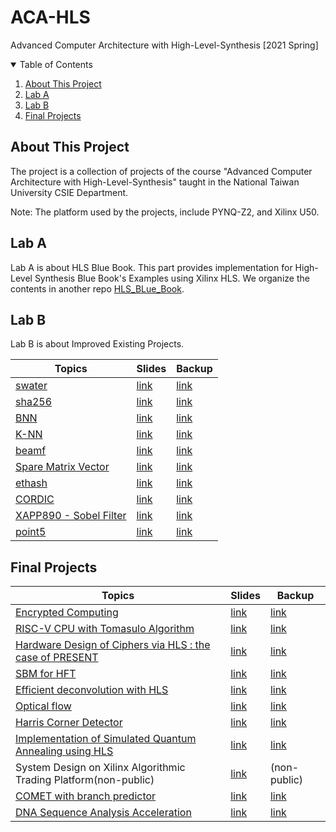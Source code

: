 # ACA-HLS
Advanced Computer Architecture with High-Level-Synthesis [2021 Spring]

<!-- TABLE OF CONTENTS -->
<details open="open">
  <summary>Table of Contents</summary>
  <ol>
    <li>
      <a href="#about-this-project">About This Project</a>
    </li>
    <li>
      <a href="#lab-a">Lab A</a>
    </li>
    <li>
      <a href="#lab-b">Lab B</a>
    </li>
    <li>
      <a href="#final-projects">Final Projects</a>
    </li>
  </ol>
</details>

<!-- ABOUT THIS PROJECT -->
## About This Project
The project is a collection of projects of the course "Advanced Computer Architecture with High-Level-Synthesis" taught in the National Taiwan University CSIE Department.

Note: The platform used by the projects, include PYNQ-Z2, and Xilinx U50.

## Lab A
Lab A is about HLS Blue Book. This part provides implementation for High-Level Synthesis Blue Book's Examples using Xilinx HLS. We organize the contents in another repo [HLS_BLue_Book](https://github.com/NTU-CSIE-HLS/HLS_BLue_Book).

## Lab B
Lab B is about Improved Existing Projects.

|  Topics   | Slides  | Backup  |
|  ----  | ----  | ----  |
| [swater](https://github.com/Leng-Kai/Smith-Waterman-HLS)  | [link](.//LabB/Smith-Waterman%20Algorithm/Smith-Waterman%20Algorithm.pdf) |[link](./LabB/Smith-Waterman%20Algorithm) |
| [sha256](https://github.com/allen880117/ACA-HLS-Lab-B-SHA256)  | [link](./LabB/SHA256/ACA-HLS-Lab%23B-SHA256.pdf) |[link](./LabB/SHA256) |
| [BNN](https://github.com/eee4017/BNN-PYNQ)  | [link](./LabB/Binarized%20Neural%20Network/HLS%20Lab-B%20%20Quantized%20Neural%20Network.pdf) |[link](./LabB/Binarized%20Neural%20Network) |
| [K-NN](https://github.com/kurimulion/ACA_LabB)  | [link](./LabB/KNN/K-NN游子慶%20(1).pptx) |[link](./LabB/KNN) |
| [beamf](https://github.com/e841018/beamformer)  | [link](./LabB/Beamforming%20Acceleration/Beamforming%20Acceleration.pdf) |[link](./LabB/Beamforming%20Acceleration) |
| [Spare Matrix Vector](https://github.com/kaiiiz/hls-spmv)  | [link](./LabB/Sparse%20Matrix%20Vector%20Multiplication/Sparse%20Matrix%20Vector%20Multiplication.pdf) |[link](./LabB/Sparse%20Matrix%20Vector%20Multiplication) |
| [ethash](https://github.com/agenda425/hls_ethash)  | [link](./LabB/Ethash/Lab%20B%20-%20Ethash.pdf) |[link](./LabB/Ethash) |
| [CORDIC](https://github.com/405410605/LAB_B_CRODIC)  | [link](./LabB/CORDIC/LAB_B%20CORDIC.pdf) |[link](./LabB/CORDIC) |
| [XAPP890 - Sobel Filter](https://github.com/yuweitt/HLS_LabB_SobelFilter)  | [link](./LabB/Sobel%20Filter/Sobel%20Filter.pdf) |[link](./LabB/Sobel%20Filter) |
| [point5](https://github.com/mouvemance/HLSLabB_point5)  | [link](./LabB/5-Point%20Relative%20Pose%20Problem/HLS%20Lab%20B_%205-Point.pdf) |[link](./LabB/5-Point%20Relative%20Pose%20Problem) |


## Final Projects

|  Topics   | Slides  | Backup  |
|  ----  | ----  | ----  |
|  [Encrypted Computing](https://github.com/ttpssabc/ACA-Final-Team1-Encrypted-Computing)  | [link](./Final/Encrypted%20Computing/Encrypted%20Computing.pdf)  | [link](./Final/Encrypted%20Computing)  |
|  [RISC-V CPU with Tomasulo Algorithm](https://github.com/ChungChenWei/ACA-HLS-Final-Team2-Tomasulo-RISC-V)  | [link](./Final/RISC-V%20CPU%20with%20Tomasulo%20Algorithm/RISC-V%20CPU%20with%20Tomasulo%20Algorithm.pdf)  | [link](./Final/RISC-V%20CPU%20with%20Tomasulo%20Algorithm)  |
|  [Hardware Design of Ciphers via HLS : the case of PRESENT](https://github.com/ANIIIIII/HLS_final_project)  | [link](./Final/Hardware%20Desgin%20of%20Ciphers%20via%20HLS%20%20The%20Case%20of%20PRESENT/Hardware%20Desgin%20of%20Ciphers%20via%20HLS%20%20The%20Case%20of%20PRESENT.pdf)  | [link](./Final/Hardware%20Desgin%20of%20Ciphers%20via%20HLS%20%20The%20Case%20of%20PRESENT)  |
|  [SBM for HFT](https://github.com/e841018/SBM4HFT)  | [link](./Final/SBM%20for%20HFT/SBM%20for%20HFT.pdf)  | [link](./Final/SBM%20for%20HFT)  |
|  [Efficient deconvolution with HLS](https://github.com/learningstud/hls_deconvolution)  | [link](./Final/Efficient%20Deconvolution%20with%20HLS/Final%20Project%20Efficient%20Deconvolution%20with%20HLS.pdf)  | [link](./Final/Efficient%20Deconvolution%20with%20HLS)  |
|  [Optical flow](https://github.com/yuweitt/Final-Project-Optical-Flow)  | [link](./Final/Optical%20Flow/Optical%20Flow.pdf)  | [link](./Final/Optical%20Flow)  |
|  [Harris Corner Detector](https://github.com/yqchenee/ACA_21S_final)  | [link](./Final/Harris%20Corner%20Detector/Harris%20Corner%20Detector.pdf)  | [link](./Final/Harris%20Corner%20Detector)  |
|  [Implementation of Simulated Quantum Annealing using HLS](https://github.com/allen880117/Simulated-Quantum-Annealing)  | [link](./Final/Simulated%20Quantum%20Annealing/HLS-Team-9-SQA.pdf)  | [link](./Final/Simulated%20Quantum%20Annealing)  |
|  System Design on Xilinx Algorithmic Trading  Platform(non-public)  | [link](./Final/AAT%20platform/AAT%20platform.pdf)  | (non-public)   |
|  [COMET with branch predictor](https://github.com/s950449/Comet_With_Branch_Predictor/)  | [link](./Final/Comet%20with%20Branch%20Predictor/Comet%20with%20Branch%20Predictor.pdf)  | [link](./Final/Comet%20with%20Branch%20Predictor)  |
|  [DNA Sequence Analysis Acceleration](https://github.com/soyccan/hls_project)  | [link](./Final/DNA%20Sequence%20Analysis%20Acceleration/DNA%20Sequence%20Analysis%20Acceleration.pdf)  | [link](./Final/DNA%20Sequence%20Analysis%20Acceleration)  |


